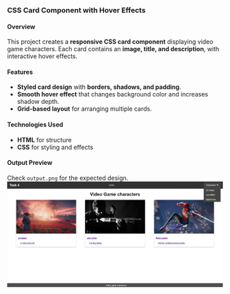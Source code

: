 ### **CSS Card Component with Hover Effects**  

#### **Overview**  
This project creates a **responsive CSS card component** displaying video game characters. Each card contains an **image, title, and description**, with interactive hover effects.  

#### **Features**  
- **Styled card design** with **borders, shadows, and padding**.  
- **Smooth hover effect** that changes background color and increases shadow depth.  
- **Grid-based layout** for arranging multiple cards.  

#### **Technologies Used**  
- **HTML** for structure  
- **CSS** for styling and effects  

#### **Output Preview**  
Check `output.png` for the expected design.
![Output Screenshot](output.png)  
